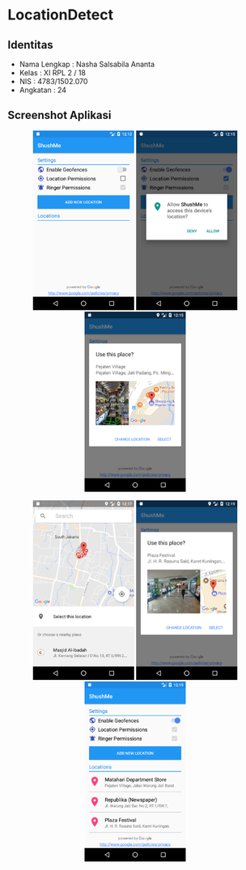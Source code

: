 # LocationDetect
## Identitas
* Nama Lengkap : Nasha Salsabila Ananta
* Kelas : XI RPL 2 / 18
* NIS : 4783/1502.070
* Angkatan : 24

## Screenshot Aplikasi
<p align="center">
  <img src="https://github.com/NashaSalsabila/LocationDetect/blob/master/screenshots/pic%20(1).png" width="200"/>
  <img src="https://github.com/NashaSalsabila/LocationDetect/blob/master/screenshots/pic%20(2).png" width="200"/>
  <img src="https://github.com/NashaSalsabila/LocationDetect/blob/master/screenshots/pic%20(3).png" width="200"/>
</p>
<p align="center">
  <img src="https://github.com/NashaSalsabila/LocationDetect/blob/master/screenshots/pic%20(4).png" width="200"/>
  <img src="https://github.com/NashaSalsabila/LocationDetect/blob/master/screenshots/pic%20(5).png" width="200"/>
  <img src="https://github.com/NashaSalsabila/LocationDetect/blob/master/screenshots/pic%20(6).png" width="200"/>
</p>
